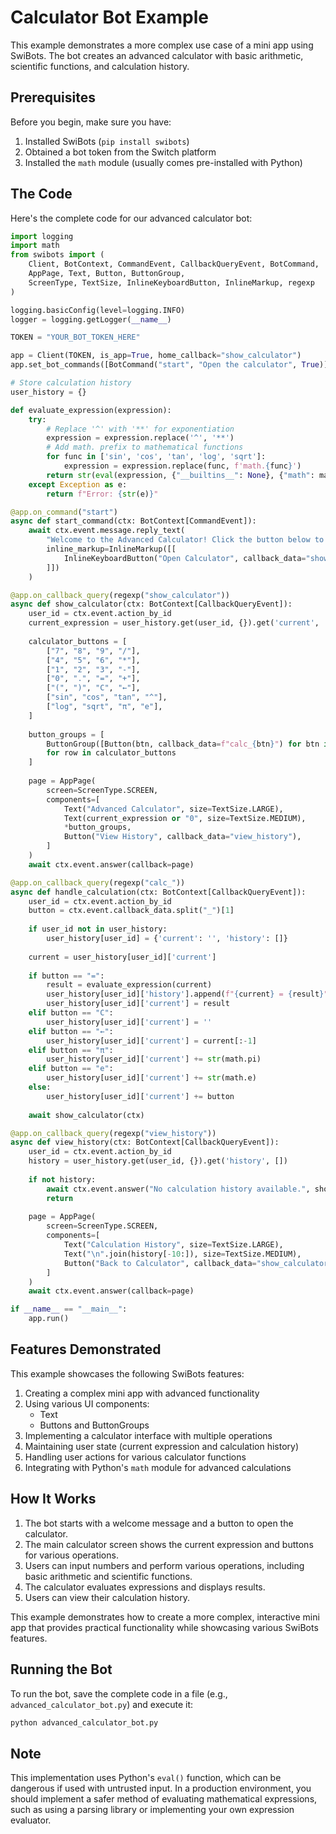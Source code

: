 # Calculator Bot Example

This example demonstrates a more complex use case of a mini app using SwiBots. The bot creates an advanced calculator with basic arithmetic, scientific functions, and calculation history.

## Prerequisites

Before you begin, make sure you have:

1. Installed SwiBots (`pip install swibots`)
2. Obtained a bot token from the Switch platform
3. Installed the `math` module (usually comes pre-installed with Python)

## The Code

Here's the complete code for our advanced calculator bot:

```python
import logging
import math
from swibots import (
    Client, BotContext, CommandEvent, CallbackQueryEvent, BotCommand,
    AppPage, Text, Button, ButtonGroup,
    ScreenType, TextSize, InlineKeyboardButton, InlineMarkup, regexp
)

logging.basicConfig(level=logging.INFO)
logger = logging.getLogger(__name__)

TOKEN = "YOUR_BOT_TOKEN_HERE"

app = Client(TOKEN, is_app=True, home_callback="show_calculator")
app.set_bot_commands([BotCommand("start", "Open the calculator", True)])

# Store calculation history
user_history = {}

def evaluate_expression(expression):
    try:
        # Replace '^' with '**' for exponentiation
        expression = expression.replace('^', '**')
        # Add math. prefix to mathematical functions
        for func in ['sin', 'cos', 'tan', 'log', 'sqrt']:
            expression = expression.replace(func, f'math.{func}')
        return str(eval(expression, {"__builtins__": None}, {"math": math}))
    except Exception as e:
        return f"Error: {str(e)}"

@app.on_command("start")
async def start_command(ctx: BotContext[CommandEvent]):
    await ctx.event.message.reply_text(
        "Welcome to the Advanced Calculator! Click the button below to start calculating.",
        inline_markup=InlineMarkup([[
            InlineKeyboardButton("Open Calculator", callback_data="show_calculator", app=True)
        ]])
    )

@app.on_callback_query(regexp("show_calculator"))
async def show_calculator(ctx: BotContext[CallbackQueryEvent]):
    user_id = ctx.event.action_by_id
    current_expression = user_history.get(user_id, {}).get('current', '')
    
    calculator_buttons = [
        ["7", "8", "9", "/"],
        ["4", "5", "6", "*"],
        ["1", "2", "3", "-"],
        ["0", ".", "=", "+"],
        ["(", ")", "C", "←"],
        ["sin", "cos", "tan", "^"],
        ["log", "sqrt", "π", "e"],
    ]
    
    button_groups = [
        ButtonGroup([Button(btn, callback_data=f"calc_{btn}") for btn in row])
        for row in calculator_buttons
    ]
    
    page = AppPage(
        screen=ScreenType.SCREEN,
        components=[
            Text("Advanced Calculator", size=TextSize.LARGE),
            Text(current_expression or "0", size=TextSize.MEDIUM),
            *button_groups,
            Button("View History", callback_data="view_history"),
        ]
    )
    await ctx.event.answer(callback=page)

@app.on_callback_query(regexp("calc_"))
async def handle_calculation(ctx: BotContext[CallbackQueryEvent]):
    user_id = ctx.event.action_by_id
    button = ctx.event.callback_data.split("_")[1]
    
    if user_id not in user_history:
        user_history[user_id] = {'current': '', 'history': []}
    
    current = user_history[user_id]['current']
    
    if button == "=":
        result = evaluate_expression(current)
        user_history[user_id]['history'].append(f"{current} = {result}")
        user_history[user_id]['current'] = result
    elif button == "C":
        user_history[user_id]['current'] = ''
    elif button == "←":
        user_history[user_id]['current'] = current[:-1]
    elif button == "π":
        user_history[user_id]['current'] += str(math.pi)
    elif button == "e":
        user_history[user_id]['current'] += str(math.e)
    else:
        user_history[user_id]['current'] += button
    
    await show_calculator(ctx)

@app.on_callback_query(regexp("view_history"))
async def view_history(ctx: BotContext[CallbackQueryEvent]):
    user_id = ctx.event.action_by_id
    history = user_history.get(user_id, {}).get('history', [])
    
    if not history:
        await ctx.event.answer("No calculation history available.", show_alert=True)
        return
    
    page = AppPage(
        screen=ScreenType.SCREEN,
        components=[
            Text("Calculation History", size=TextSize.LARGE),
            Text("\n".join(history[-10:]), size=TextSize.MEDIUM),
            Button("Back to Calculator", callback_data="show_calculator"),
        ]
    )
    await ctx.event.answer(callback=page)

if __name__ == "__main__":
    app.run()
```

## Features Demonstrated

This example showcases the following SwiBots features:

1. Creating a complex mini app with advanced functionality
2. Using various UI components:
   - Text
   - Buttons and ButtonGroups
3. Implementing a calculator interface with multiple operations
4. Maintaining user state (current expression and calculation history)
5. Handling user actions for various calculator functions
6. Integrating with Python's `math` module for advanced calculations

## How It Works

1. The bot starts with a welcome message and a button to open the calculator.
2. The main calculator screen shows the current expression and buttons for various operations.
3. Users can input numbers and perform various operations, including basic arithmetic and scientific functions.
4. The calculator evaluates expressions and displays results.
5. Users can view their calculation history.

This example demonstrates how to create a more complex, interactive mini app that provides practical functionality while showcasing various SwiBots features.

## Running the Bot

To run the bot, save the complete code in a file (e.g., `advanced_calculator_bot.py`) and execute it:

```bash
python advanced_calculator_bot.py
```

## Note

This implementation uses Python's `eval()` function, which can be dangerous if used with untrusted input. In a production environment, you should implement a safer method of evaluating mathematical expressions, such as using a parsing library or implementing your own expression evaluator.